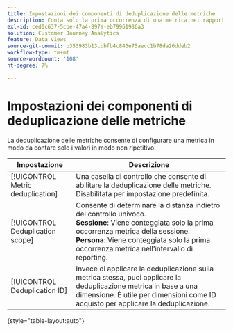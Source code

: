 ```yaml
---
title: Impostazioni dei componenti di deduplicazione delle metriche
description: Conta solo la prima occorrenza di una metrica nei rapporti.
exl-id: ced0c637-5cbe-47a4-897a-eb79961986a3
solution: Customer Journey Analytics
feature: Data Views
source-git-commit: b353983b13cbbfb4c846e75aecc1b78da26ddeb2
workflow-type: tm+mt
source-wordcount: '108'
ht-degree: 7%

---
```


# Impostazioni dei componenti di deduplicazione delle metriche

La deduplicazione delle metriche consente di configurare una metrica in modo da contare solo i valori in modo non ripetitivo.

| Impostazione | Descrizione |
| --- | --- |
| [!UICONTROL Metric deduplication] | Una casella di controllo che consente di abilitare la deduplicazione delle metriche. Disabilitata per impostazione predefinita. |
| [!UICONTROL Deduplication scope] | Consente di determinare la distanza indietro del controllo univoco.<br>**Sessione**: Viene conteggiata solo la prima occorrenza metrica della sessione.<br>**Persona**: Viene conteggiata solo la prima occorrenza metrica nell’intervallo di reporting. |
| [!UICONTROL Deduplication ID] | Invece di applicare la deduplicazione sulla metrica stessa, puoi applicare la deduplicazione metrica in base a una dimensione. È utile per dimensioni come ID acquisto per applicare la deduplicazione. |

{style=&quot;table-layout:auto&quot;}
